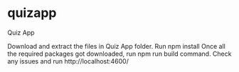 # quizapp
Quiz App

Download and extract the files in Quiz App folder.
Run npm install
Once all the required packages got downloaded, run npm run build command.
Check any issues and run 
http://localhost:4600/
